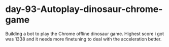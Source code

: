 # day-93-Autoplay-dinosaur-chrome-game
Building a bot to play the Chrome offline dinosaur game. Highest score i got was 1338 and it needs more finetuning to deal with the acceleration better.
